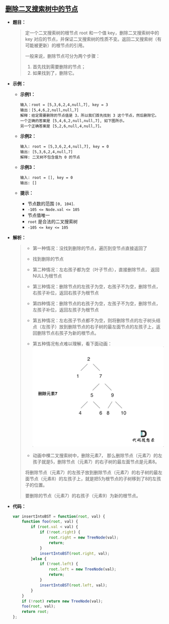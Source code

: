 ## [删除二叉搜索树中的节点](https://leetcode.cn/problems/delete-node-in-a-bst/)

* **题目：**

  >定一个二叉搜索树的根节点 root 和一个值 key，删除二叉搜索树中的 key 对应的节点，并保证二叉搜索树的性质不变。返回二叉搜索树（有可能被更新）的根节点的引用。
  >
  >一般来说，删除节点可分为两个步骤：
  >
  >1. 首先找到需要删除的节点；
  >2. 如果找到了，删除它。

* **示例：**

  * **示例1：**<br>

    ```
    输入：root = [5,3,6,2,4,null,7], key = 3
    输出：[5,4,6,2,null,null,7]
    解释：给定需要删除的节点值是 3，所以我们首先找到 3 这个节点，然后删除它。
    一个正确的答案是 [5,4,6,2,null,null,7], 如下图所示。
    另一个正确答案是 [5,2,6,null,4,null,7]。
    ```

  * **示例2：**<br>

    ```
    输入: root = [5,3,6,2,4,null,7], key = 0
    输出: [5,3,6,2,4,null,7]
    解释: 二叉树不包含值为 0 的节点
    ```

  * **示例3：**

    ```
    输入: root = [], key = 0
    输出: []
    ```

  * **提示：**

    * 节点数的范围 `[0, 104]`.
    * `-105 <= Node.val <= 105`
    * 节点值唯一
    * `root` 是合法的二叉搜索树
    * `-105 <= key <= 105`

* **解析：**

  >- 第一种情况：没找到删除的节点，遍历到空节点直接返回了
  >
  >- 找到删除的节点
  >
  >  - 第二种情况：左右孩子都为空（叶子节点），直接删除节点， 返回NULL为根节点
  >  - 第三种情况：删除节点的左孩子为空，右孩子不为空，删除节点，右孩子补位，返回右孩子为根节点
  >  - 第四种情况：删除节点的右孩子为空，左孩子不为空，删除节点，左孩子补位，返回左孩子为根节点
  >  - 第五种情况：左右孩子节点都不为空，则将删除节点的左子树头结点（左孩子）放到删除节点的右子树的最左面节点的左孩子上，返回删除节点右孩子为新的根节点。
  >
  >- 第五种情况有点难以理解，看下面动画：<br>![450.删除二叉搜索树中的节点](23.删除二叉搜索树中的节点.assets/008eGmZEly1gnbj3k596mg30dq0aigyz.gif)
  >
  >- 动画中棵二叉搜索树中，删除元素7， 那么删除节点（元素7）的左孩子就是5，删除节点（元素7）的右子树的最左面节点是元素8。
  >
  >  将删除节点（元素7）的左孩子放到删除节点（元素7）的右子树的最左面节点（元素8）的左孩子上，就是把5为根节点的子树移到了8的左孩子的位置。
  >
  >  要删除的节点（元素7）的右孩子（元素9）为新的根节点。

* **代码：**

  ```js
  var insertIntoBST = function(root, val) {
      function foo(root, val) {
          if (root.val < val) {
              if (!root.right) {
                  root.right = new TreeNode(val);
                  return;
              }
              insertIntoBST(root.right, val);
          }else {
              if (!root.left) {
                  root.left = new TreeNode(val);
                  return;
              }
              insertIntoBST(root.left, val);
          }
      }
      if (!root) return new TreeNode(val);
      foo(root, val);
      return root;
  };
  ```